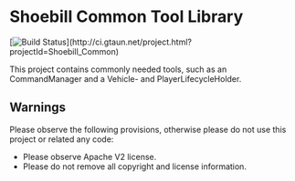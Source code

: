 # Shoebill Common Tool Library

[![Build Status](http://ci.gtaun.net/app/rest/builds/buildType:(id:Shoebill_Common_Deploy)/statusIcon)](http://ci.gtaun.net/project.html?projectId=Shoebill_Common)

This project contains commonly needed tools, such as an CommandManager and a Vehicle- and PlayerLifecycleHolder.

Warnings
-----------------
Please observe the following provisions, otherwise please do not use this project or related any code:
* Please observe Apache V2 license.
* Please do not remove all copyright and license information.
